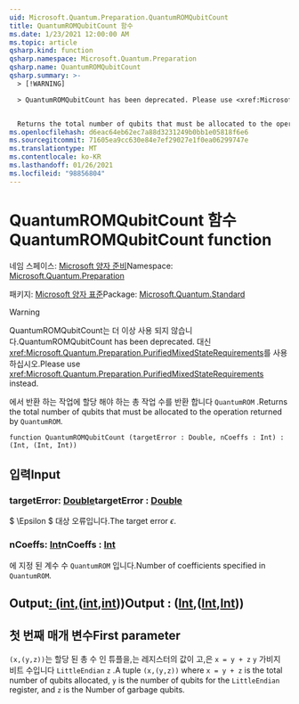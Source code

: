 ```yaml
---
uid: Microsoft.Quantum.Preparation.QuantumROMQubitCount
title: QuantumROMQubitCount 함수
ms.date: 1/23/2021 12:00:00 AM
ms.topic: article
qsharp.kind: function
qsharp.namespace: Microsoft.Quantum.Preparation
qsharp.name: QuantumROMQubitCount
qsharp.summary: >-
  > [!WARNING]

  > QuantumROMQubitCount has been deprecated. Please use <xref:Microsoft.Quantum.Preparation.PurifiedMixedStateRequirements> instead.


  Returns the total number of qubits that must be allocated to the operation returned by `QuantumROM`.
ms.openlocfilehash: d6eac64eb62ec7a88d3231249b0bb1e05818f6e6
ms.sourcegitcommit: 71605ea9cc630e84e7ef29027e1f0ea06299747e
ms.translationtype: MT
ms.contentlocale: ko-KR
ms.lasthandoff: 01/26/2021
ms.locfileid: "98856804"
---
```

# <a name="quantumromqubitcount-function"></a><span data-ttu-id="30b51-102">QuantumROMQubitCount 함수</span><span class="sxs-lookup"><span data-stu-id="30b51-102">QuantumROMQubitCount function</span></span>

<span data-ttu-id="30b51-103">네임 스페이스: [Microsoft 양자 준비](xref:Microsoft.Quantum.Preparation)</span><span class="sxs-lookup"><span data-stu-id="30b51-103">Namespace: [Microsoft.Quantum.Preparation](xref:Microsoft.Quantum.Preparation)</span></span>

<span data-ttu-id="30b51-104">패키지: [Microsoft 양자 표준](https://nuget.org/packages/Microsoft.Quantum.Standard)</span><span class="sxs-lookup"><span data-stu-id="30b51-104">Package: [Microsoft.Quantum.Standard](https://nuget.org/packages/Microsoft.Quantum.Standard)</span></span>


> [!WARNING]
> <span data-ttu-id="30b51-105">QuantumROMQubitCount는 더 이상 사용 되지 않습니다.</span><span class="sxs-lookup"><span data-stu-id="30b51-105">QuantumROMQubitCount has been deprecated.</span></span> <span data-ttu-id="30b51-106">대신 <xref:Microsoft.Quantum.Preparation.PurifiedMixedStateRequirements>를 사용하십시오.</span><span class="sxs-lookup"><span data-stu-id="30b51-106">Please use <xref:Microsoft.Quantum.Preparation.PurifiedMixedStateRequirements> instead.</span></span>

<span data-ttu-id="30b51-107">에서 반환 하는 작업에 할당 해야 하는 총 작업 수를 반환 합니다 `QuantumROM` .</span><span class="sxs-lookup"><span data-stu-id="30b51-107">Returns the total number of qubits that must be allocated to the operation returned by `QuantumROM`.</span></span>

```qsharp
function QuantumROMQubitCount (targetError : Double, nCoeffs : Int) : (Int, (Int, Int))
```


## <a name="input"></a><span data-ttu-id="30b51-108">입력</span><span class="sxs-lookup"><span data-stu-id="30b51-108">Input</span></span>

### <a name="targeterror--double"></a><span data-ttu-id="30b51-109">targetError: [Double](xref:microsoft.quantum.lang-ref.double)</span><span class="sxs-lookup"><span data-stu-id="30b51-109">targetError : [Double](xref:microsoft.quantum.lang-ref.double)</span></span>

<span data-ttu-id="30b51-110">$ \Epsilon $ 대상 오류입니다.</span><span class="sxs-lookup"><span data-stu-id="30b51-110">The target error $\epsilon$.</span></span>


### <a name="ncoeffs--int"></a><span data-ttu-id="30b51-111">nCoeffs: [Int](xref:microsoft.quantum.lang-ref.int)</span><span class="sxs-lookup"><span data-stu-id="30b51-111">nCoeffs : [Int](xref:microsoft.quantum.lang-ref.int)</span></span>

<span data-ttu-id="30b51-112">에 지정 된 계수 수 `QuantumROM` 입니다.</span><span class="sxs-lookup"><span data-stu-id="30b51-112">Number of coefficients specified in `QuantumROM`.</span></span>



## <a name="output--intintint"></a><span data-ttu-id="30b51-113">Output[: (int,](xref:microsoft.quantum.lang-ref.int)([int](xref:microsoft.quantum.lang-ref.int),[int](xref:microsoft.quantum.lang-ref.int)))</span><span class="sxs-lookup"><span data-stu-id="30b51-113">Output : ([Int](xref:microsoft.quantum.lang-ref.int),([Int](xref:microsoft.quantum.lang-ref.int),[Int](xref:microsoft.quantum.lang-ref.int)))</span></span>

## <a name="first-parameter"></a><span data-ttu-id="30b51-114">첫 번째 매개 변수</span><span class="sxs-lookup"><span data-stu-id="30b51-114">First parameter</span></span>

<span data-ttu-id="30b51-115">`(x,(y,z))`는 할당 된 총 수 인 튜플을,는 레지스터의 값이 고,은 `x = y + z` `y` 가비지 비트 수입니다 `LittleEndian` `z` .</span><span class="sxs-lookup"><span data-stu-id="30b51-115">A tuple `(x,(y,z))` where `x = y + z` is the total number of qubits allocated, `y` is the number of qubits for the `LittleEndian` register, and `z` is the Number of garbage qubits.</span></span>